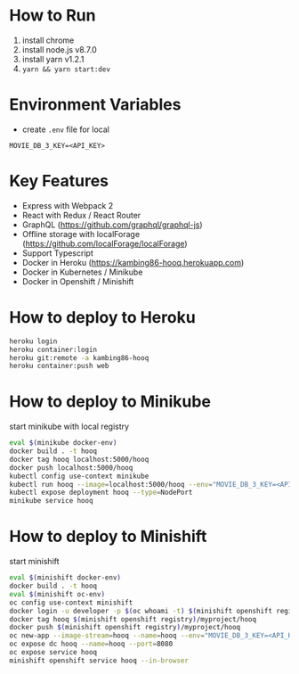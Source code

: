 # How to Run
1. install chrome
2. install node.js v8.7.0
3. install yarn v1.2.1
4. ```yarn && yarn start:dev```

# Environment Variables
- create `.env` file for local
```
MOVIE_DB_3_KEY=<API_KEY>
```

# Key Features
- Express with Webpack 2
- React with Redux / React Router
- GraphQL (https://github.com/graphql/graphql-js)
- Offline storage with localForage (https://github.com/localForage/localForage)
- Support Typescript
- Docker in Heroku (https://kambing86-hooq.herokuapp.com)
- Docker in Kubernetes / Minikube
- Docker in Openshift / Minishift

# How to deploy to Heroku
```bash
heroku login
heroku container:login
heroku git:remote -a kambing86-hooq
heroku container:push web
```

# How to deploy to Minikube
start minikube with local registry
```bash
eval $(minikube docker-env)
docker build . -t hooq
docker tag hooq localhost:5000/hooq
docker push localhost:5000/hooq
kubectl config use-context minikube
kubectl run hooq --image=localhost:5000/hooq --env="MOVIE_DB_3_KEY=<API_KEY>" --port=8080
kubectl expose deployment hooq --type=NodePort
minikube service hooq
```

# How to deploy to Minishift
start minishift
```bash
eval $(minishift docker-env)
docker build . -t hooq
eval $(minishift oc-env)
oc config use-context minishift
docker login -u developer -p $(oc whoami -t) $(minishift openshift registry)
docker tag hooq $(minishift openshift registry)/myproject/hooq
docker push $(minishift openshift registry)/myproject/hooq
oc new-app --image-stream=hooq --name=hooq --env="MOVIE_DB_3_KEY=<API_KEY>"
oc expose dc hooq --name=hooq --port=8080
oc expose service hooq
minishift openshift service hooq --in-browser
```